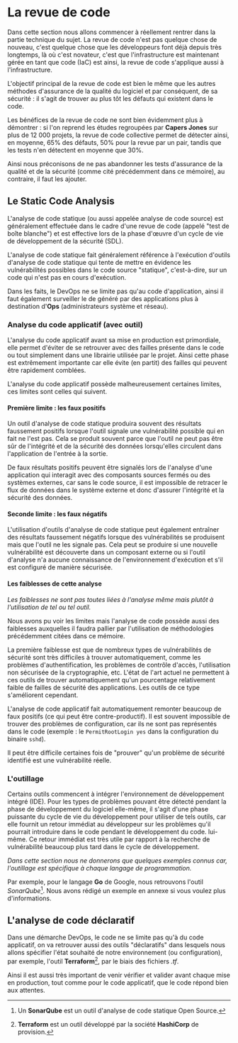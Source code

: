 # La revue de code

Dans cette section nous allons commencer à réellement rentrer dans la partie technique du sujet.
La revue de code n'est pas quelque chose de nouveau, c'est quelque chose que les développeurs font déjà depuis très longtemps, là où c'est novateur, c'est que l'infrastructure est maintenant gérée en tant que code (IaC) est ainsi, la revue de code s'applique aussi à l'infrastructure.

L'objectif principal de la revue de code est bien le même que les autres méthodes d'assurance de la qualité du logiciel et par conséquent, de sa sécurité : il s'agit de trouver au plus tôt les défauts qui existent dans le code.

Les bénéfices de la revue de code ne sont bien évidemment plus à démontrer : si l'on reprend les études regroupées par **Capers Jones** sur plus de 12 000 projets, la revue de code collective permet de détecter ainsi, en moyenne, 65% des défauts, 50% pour la revue par un pair, tandis que les tests n'en détectent en moyenne que 30%.

Ainsi nous préconisons de ne pas abandonner les tests d'assurance de la qualité et de la sécurité (comme cité précédemment dans ce mémoire), au contraire, il faut les ajouter.

## Le Static Code Analysis

L'analyse de code statique (ou aussi appelée analyse de code source) est généralement effectuée dans le cadre d'une revue de code (appelé "test de boîte blanche") et est effective lors de la phase 
d'œuvre d'un cycle de vie de développement de la sécurité (SDL).

L'analyse de code statique fait généralement référence à l'exécution d'outils d'analyse de code statique qui tente de mettre en évidence les vulnérabilités possibles dans le code source "statique", c'est-à-dire, sur un code qui n'est pas en cours d'exécution.

Dans les faits, le DevOps ne se limite pas qu'au code d'application, ainsi il faut également surveiller le de généré par des applications plus à destination d'**Ops** (administrateurs système et réseau).

### Analyse du code applicatif (avec outil)

L'analyse du code applicatif avant sa mise en production est primordiale, elle permet d'éviter de se retrouver avec des failles présente dans le code ou tout simplement dans une librairie utilisée par le projet. Ainsi cette phase est extrêmement importante car elle évite (en partit) des failles qui peuvent être rapidement comblées.

L'analyse du code applicatif possède malheureusement certaines limites, ces limites sont celles qui suivent.

#### Première limite : les faux positifs

Un outil d'analyse de code statique produira souvent des résultats faussement positifs lorsque l'outil signale une vulnérabilité possible qui en fait ne l'est pas. Cela se produit souvent parce que l'outil ne peut pas être sûr de l'intégrité et de la sécurité des données lorsqu'elles circulent dans l'application de l'entrée à la sortie.

De faux résultats positifs peuvent être signalés lors de l'analyse d'une application qui interagit avec des composants sources fermés ou des systèmes externes, car sans le code source, il est impossible de retracer le flux de données dans le système externe et donc d'assurer l'intégrité et la sécurité des données.

#### Seconde limite : les faux négatifs

L'utilisation d'outils d'analyse de code statique peut également entraîner des résultats faussement négatifs lorsque des vulnérabilités se produisent mais que l'outil ne les signale pas. Cela peut se produire si une nouvelle vulnérabilité est découverte dans un composant externe ou si l'outil d'analyse n'a aucune connaissance de l'environnement d'exécution et s'il est configuré de manière sécurisée.

#### Les faiblesses de cette analyse 

*Les faiblesses ne sont pas toutes liées à l'analyse même mais plutôt à l'utilisation de tel ou tel outil.*

Nous avons pu voir les limites mais l'analyse de code possède aussi des faiblesses auxquelles il faudra pallier par l'utilisation de méthodologies précédemment citées dans ce mémoire.

La première faiblesse est que de nombreux types de vulnérabilités de sécurité sont très difficiles à trouver automatiquement, comme les problèmes d'authentification, les problèmes de contrôle d'accès, l'utilisation non sécurisée de la cryptographie, etc. L'état de l'art actuel ne permettent à ces outils de trouver automatiquement qu'un pourcentage relativement faible de failles de sécurité des applications. Les outils de ce type s'améliorent cependant.

L'analyse de code applicatif fait automatiquement remonter beaucoup de faux positifs (ce qui peut être contre-productif). Il est souvent impossible de trouver des problèmes de configuration, car ils ne sont pas représentés dans le code (exemple : le `PermitRootLogin yes` dans la configuration du binaire `sshd`).

Il peut être difficile certaines fois de "prouver" qu'un problème de sécurité identifié est une vulnérabilité réelle.

### L'outillage

Certains outils commencent à intégrer l'environnement de développement intégré (IDE). Pour les types de problèmes pouvant être détecté pendant la phase de développement du logiciel elle-même, il s'agit d'une phase puissante du cycle de vie du développement pour utiliser de tels outils, car elle fournit un retour immédiat au développeur sur les problèmes qu'il pourrait introduire dans le code pendant le développement du code. lui-même. Ce retour immédiat est très utile par rapport à la recherche de vulnérabilité beaucoup plus tard dans le cycle de développement.

*Dans cette section nous ne donnerons que quelques exemples connus car, l'outillage est spécifique à chaque langage de programmation.*

Par exemple, pour le langage **Go** de Google, nous retrouvons l'outil *SonarQube*[^30]. Nous avons rédigé un exemple en annexe si vous voulez plus d'informations.

## L'analyse de code déclaratif

Dans une démarche DevOps, le code ne se limite pas qu'à du code applicatif, on va retrouver aussi des outils "déclaratifs" dans lesquels nous allons spécifier l'état souhaité de notre environnement (ou configuration), par exemple, l'outil **Terraform**[^31], par le biais des fichiers *.tf*.

Ainsi il est aussi très important de venir vérifier et valider avant chaque mise en production, tout comme pour le code applicatif, que le code répond bien aux attentes.

[^30]: Un **SonarQube** est un outil d'analyse de code statique Open Source.
[^31]: **Terraform** est un outil développé par la société **HashiCorp** de provision.
